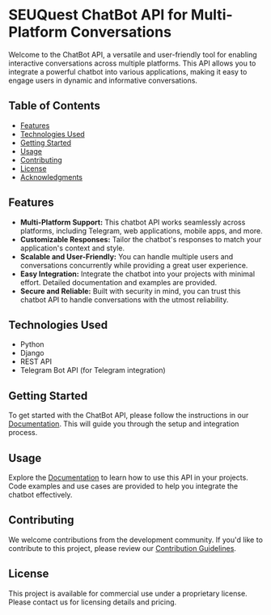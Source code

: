 # SEUQuest ChatBot API for Multi-Platform Conversations

Welcome to the ChatBot API, a versatile and user-friendly tool for enabling interactive conversations across multiple platforms. This API allows you to integrate a powerful chatbot into various applications, making it easy to engage users in dynamic and informative conversations.

## Table of Contents

- [Features](#features)
- [Technologies Used](#technologies-used)
- [Getting Started](#getting-started)
- [Usage](#usage)
- [Contributing](#contributing)
- [License](#license)
- [Acknowledgments](#acknowledgments)

## Features

- **Multi-Platform Support:** This chatbot API works seamlessly across platforms, including Telegram, web applications, mobile apps, and more.
- **Customizable Responses:** Tailor the chatbot's responses to match your application's context and style.
- **Scalable and User-Friendly:** You can handle multiple users and conversations concurrently while providing a great user experience.
- **Easy Integration:** Integrate the chatbot into your projects with minimal effort. Detailed documentation and examples are provided.
- **Secure and Reliable:** Built with security in mind, you can trust this chatbot API to handle conversations with the utmost reliability.

## Technologies Used

- Python
- Django
- REST API
- Telegram Bot API (for Telegram integration)

## Getting Started

To get started with the ChatBot API, please follow the instructions in our [Documentation](#documentation). This will guide you through the setup and integration process.

## Usage

Explore the [Documentation](#documentation) to learn how to use this API in your projects. Code examples and use cases are provided to help you integrate the chatbot effectively.

## Contributing

We welcome contributions from the development community. If you'd like to contribute to this project, please review our [Contribution Guidelines](#contributing).

## License

This project is available for commercial use under a proprietary license. Please contact us for licensing details and pricing.

